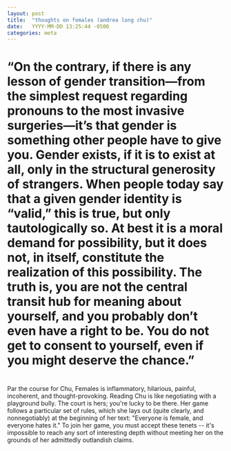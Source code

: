 ```yaml
---
layout: post
title:  "thoughts on females (andrea long chu)"
date:   YYYY-MM-DD 13:25:44 -0500
categories: meta
---
```


# “On the contrary, if there is any lesson of gender transition—from the simplest request regarding pronouns to the most invasive surgeries—it’s that gender is something other people have to give you. Gender exists, if it is to exist at all, only in the structural generosity of strangers. When people today say that a given gender identity is “valid,” this is true, but only tautologically so. At best it is a moral demand for possibility, but it does not, in itself, constitute the realization of this possibility. The truth is, you are not the central transit hub for meaning about yourself, and you probably don’t even have a right to be. You do not get to consent to yourself, even if you might deserve the chance.”
#

Par the course for Chu, Females is inflammatory, hilarious, painful, incoherent, and thought-provoking. Reading Chu is like negotiating with a playground bully.  The court is hers; you're lucky to be there. Her game follows a particular set of rules, which she lays out (quite clearly, and nonnegotiably) at the beginning of her text: "Everyone is female, and everyone hates it." To join her game, you must accept these tenets -- it's impossible to reach any sort of interesting depth without meeting her on the grounds of her admittedly outlandish claims.

 
